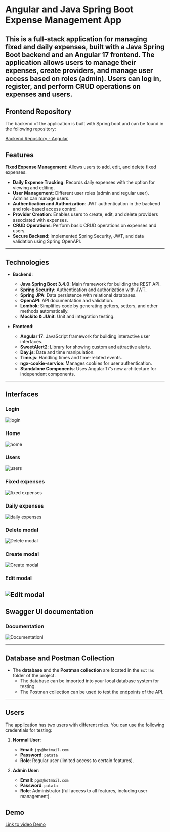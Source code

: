 # Angular and Java Spring Boot Expense Management App

This is a full-stack application for managing fixed and daily expenses, built with a Java Spring Boot backend and an Angular 17 frontend. The application allows users to manage their expenses, create providers, and manage user access based on roles (admin). Users can log in, register, and perform CRUD operations on expenses and users.
---

## Frontend Repository

The backend of the application is built with Spring boot and can be found in the following repository:

[Backend Repository - Angular](https://github.com/PagarciaSima/ControlGastos-Backend)

## Features

 **Fixed Expense Management**: Allows users to add, edit, and delete fixed expenses.
- **Daily Expense Tracking**: Records daily expenses with the option for viewing and editing.
- **User Management**: Different user roles (admin and regular user). Admins can manage users.
- **Authentication and Authorization**: JWT authentication in the backend and role-based access control.
- **Provider Creation**: Enables users to create, edit, and delete providers associated with expenses.
- **CRUD Operations**: Perform basic CRUD operations on expenses and users.
- **Secure Backend**: Implemented Spring Security, JWT, and data validation using Spring OpenAPI.
---

## Technologies 

- **Backend**:
  - **Java Spring Boot 3.4.0**: Main framework for building the REST API.
  - **Spring Security**: Authentication and authorization with JWT.
  - **Spring JPA**: Data persistence with relational databases.
  - **OpenAPI**: API documentation and validation.
  - **Lombok**: Simplifies code by generating getters, setters, and other methods automatically.
  - **Mockito & JUnit**: Unit and integration testing.

- **Frontend**:
  - **Angular 17**: JavaScript framework for building interactive user interfaces.
  - **SweetAlert2**: Library for showing custom and attractive alerts.
  - **Day.js**: Date and time manipulation.
  - **Time.js**: Handling times and time-related events.
  - **ngx-cookie-service**: Manages cookies for user authentication.
  - **Standalone Components**: Uses Angular 17’s new architecture for independent components.

---

## Interfaces 

### Login
![login](img/login.png)

### Home
![home](img/home.png)

### Users
![users](img/users.png)

### Fixed expenses
![fixed expenses](img/fixedExpenses.png)

### Daily expenses
![daily expenses](img/dailyExpenses.png)

### Delete modal
![Delete modal](img/delete.png)

### Create modal
![Create modal](img/create.png)

### Edit modal
![Edit modal](img/edit.png)
---

## Swagger UI documentation 

### Documentation
![Documentationl](img/swaggerui.png)

---

## Database and Postman Collection

- The **database** and the **Postman collection** are located in the `Extras` folder of the project.
  - The database can be imported into your local database system for testing.
  - The Postman collection can be used to test the endpoints of the API.

---

## Users

The application has two users with different roles. You can use the following credentials for testing:

1. **Normal User**:
   - **Email**: `jgs@hotmail.com`
   - **Password**: `patata`
   - **Role**: Regular user (limited access to certain features).

2. **Admin User**:
   - **Email**: `pgs@hotmail.com`
   - **Password**: `patata`
   - **Role**: Administrator (full access to all features, including user management).

## Demo
[Link to video Demo](https://www.youtube.com/watch?v=rbbNK8HQ5IY)
